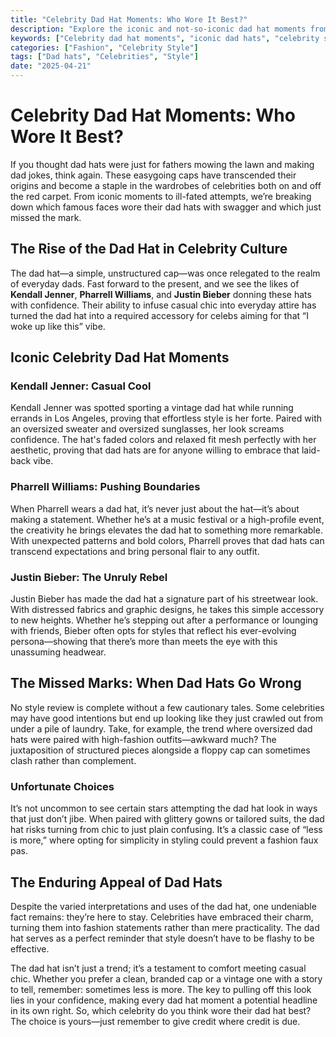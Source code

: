 ```yaml
---
title: "Celebrity Dad Hat Moments: Who Wore It Best?"
description: "Explore the iconic and not-so-iconic dad hat moments from celebrities. Discover trends and style breakdowns that make the dad hat a timeless wardrobe staple."
keywords: ["Celebrity dad hat moments", "iconic dad hats", "celebrity style", "best dad hats", "dad hats fashion"]
categories: ["Fashion", "Celebrity Style"]
tags: ["Dad hats", "Celebrities", "Style"]
date: "2025-04-21"
---
```


# Celebrity Dad Hat Moments: Who Wore It Best?

If you thought dad hats were just for fathers mowing the lawn and making dad jokes, think again. These easygoing caps have transcended their origins and become a staple in the wardrobes of celebrities both on and off the red carpet. From iconic moments to ill-fated attempts, we’re breaking down which famous faces wore their dad hats with swagger and which just missed the mark.

## The Rise of the Dad Hat in Celebrity Culture

The dad hat—a simple, unstructured cap—was once relegated to the realm of everyday dads. Fast forward to the present, and we see the likes of **Kendall Jenner**, **Pharrell Williams**, and **Justin Bieber** donning these hats with confidence. Their ability to infuse casual chic into everyday attire has turned the dad hat into a required accessory for celebs aiming for that “I woke up like this” vibe.

## Iconic Celebrity Dad Hat Moments

### Kendall Jenner: Casual Cool

Kendall Jenner was spotted sporting a vintage dad hat while running errands in Los Angeles, proving that effortless style is her forte. Paired with an oversized sweater and oversized sunglasses, her look screams confidence. The hat's faded colors and relaxed fit mesh perfectly with her aesthetic, proving that dad hats are for anyone willing to embrace that laid-back vibe.

### Pharrell Williams: Pushing Boundaries

When Pharrell wears a dad hat, it’s never just about the hat—it’s about making a statement. Whether he’s at a music festival or a high-profile event, the creativity he brings elevates the dad hat to something more remarkable. With unexpected patterns and bold colors, Pharrell proves that dad hats can transcend expectations and bring personal flair to any outfit.

### Justin Bieber: The Unruly Rebel

Justin Bieber has made the dad hat a signature part of his streetwear look. With distressed fabrics and graphic designs, he takes this simple accessory to new heights. Whether he’s stepping out after a performance or lounging with friends, Bieber often opts for styles that reflect his ever-evolving persona—showing that there’s more than meets the eye with this unassuming headwear.

## The Missed Marks: When Dad Hats Go Wrong

No style review is complete without a few cautionary tales. Some celebrities may have good intentions but end up looking like they just crawled out from under a pile of laundry. Take, for example, the trend where oversized dad hats were paired with high-fashion outfits—awkward much? The juxtaposition of structured pieces alongside a floppy cap can sometimes clash rather than complement. 

### Unfortunate Choices

It’s not uncommon to see certain stars attempting the dad hat look in ways that just don’t jibe. When paired with glittery gowns or tailored suits, the dad hat risks turning from chic to just plain confusing. It’s a classic case of “less is more,” where opting for simplicity in styling could prevent a fashion faux pas.

## The Enduring Appeal of Dad Hats

Despite the varied interpretations and uses of the dad hat, one undeniable fact remains: they’re here to stay. Celebrities have embraced their charm, turning them into fashion statements rather than mere practicality. The dad hat serves as a perfect reminder that style doesn’t have to be flashy to be effective.

The dad hat isn’t just a trend; it’s a testament to comfort meeting casual chic. Whether you prefer a clean, branded cap or a vintage one with a story to tell, remember: sometimes less is more. The key to pulling off this look lies in your confidence, making every dad hat moment a potential headline in its own right. So, which celebrity do you think wore their dad hat best? The choice is yours—just remember to give credit where credit is due.